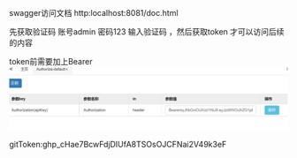 swagger访问文档 http:localhost:8081/doc.html

先获取验证码 
账号admin 密码123  输入验证码 ，然后获取token 才可以访问后续的内容

token前需要加上Bearer
![img.png](img.png)

gitToken: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




